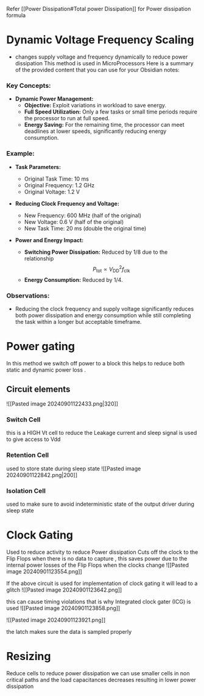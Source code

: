 
Refer  [[Power  Dissipation#Total power Dissipation]] for Power dissipation formula
# Dynamic Voltage Frequency Scaling
- changes supply voltage and frequency dynamically to reduce power dissipation
This method is used in MicroProcessors 
Here is a summary of the provided content that you can use for your Obsidian notes:
### Key Concepts:
- **Dynamic Power Management:** 
  - **Objective:** Exploit variations in workload to save energy.
  - **Full Speed Utilization:** Only a few tasks or small time periods require the processor to run at full speed.
  - **Energy Saving:** For the remaining time, the processor can meet deadlines at lower speeds, significantly reducing energy consumption.

###  Example:
- **Task Parameters:**
  - Original Task Time: 10 ms
  - Original Frequency: 1.2 GHz
  - Original Voltage: 1.2 V

- **Reducing Clock Frequency and Voltage:**
  - New Frequency: 600 MHz (half of the original)
  - New Voltage: 0.6 V (half of the original)
  - New Task Time: 20 ms (double the original time)

- **Power and Energy Impact:**
  - **Switching Power Dissipation:** Reduced by 1/8 due to the relationship $$P_{\text{tot}} \propto V_{\text{DD}}^2 f_{\text{clk}} $$
  - **Energy Consumption:** Reduced by 1/4.

### Observations:
- Reducing the clock frequency and supply voltage significantly reduces both power dissipation and energy consumption while still completing the task within a longer but acceptable timeframe.

# Power gating
In this method we switch off power to a block this helps to reduce both static and dynamic power loss .

## Circuit elements
![[Pasted image 20240901122433.png|320]]
### Switch Cell
this is a HIGH Vt cell to reduce the Leakage current and sleep signal is used to give access to Vdd 
### Retention Cell
used to store state during sleep state
![[Pasted image 20240901122842.png|200]]
### Isolation Cell
used to make sure to avoid indeterministic state of the output driver during sleep state


# Clock Gating 
Used to reduce activity to reduce Power dissipation
Cuts off the clock to the Flip Flops when there is no data to capture , this saves power due to the internal power losses of the Flip Flops when the clocks change
![[Pasted image 20240901123554.png]]

If the above circuit is used for implementation of clock gating it will lead to a glitch 
![[Pasted image 20240901123642.png]]

this can cause timing violations that is why Integrated clock gater (ICG) is used
![[Pasted image 20240901123858.png]]

![[Pasted image 20240901123921.png]]

the latch makes sure the data is sampled properly

# Resizing
Reduce cells to reduce power dissipation we can use smaller cells in non critical paths and the load capacitances decreases resulting in lower power dissipation